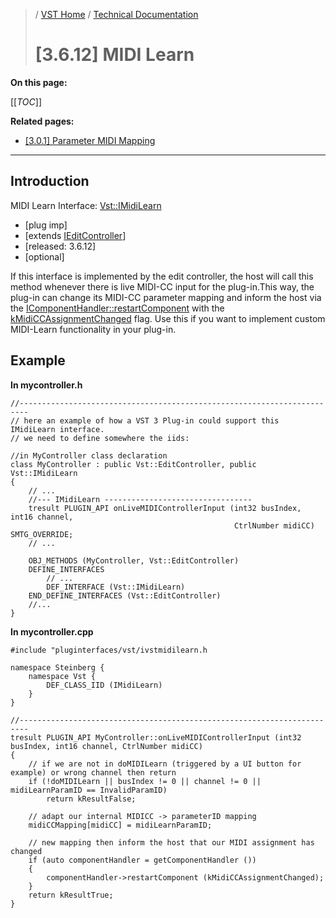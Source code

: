 >/ [VST Home](../../../index.md) / [Technical Documentation](../../Index.md)
>
># [3.6.12] MIDI Learn

**On this page:**

[[_TOC_]]

**Related pages:**

- [[3.0.1] Parameter MIDI Mapping](../../Change+History/3.0.1/IMidiMapping.md)

---

## Introduction

MIDI Learn Interface: [Vst::IMidiLearn](https://steinbergmedia.github.io/vst3_doc/vstinterfaces/classSteinberg_1_1Vst_1_1IMidiLearn.html)

- [plug imp]
- [extends [IEditController](https://steinbergmedia.github.io/vst3_doc/vstinterfaces/classSteinberg_1_1Vst_1_1IEditController.html)]
- [released: 3.6.12]
- [optional]

If this interface is implemented by the edit controller, the host will call this method whenever there is live MIDI-CC input for the plug-in.This way, the plug-in can change its MIDI-CC parameter mapping and inform the host via the [IComponentHandler::restartComponent](https://steinbergmedia.github.io/vst3_doc/vstinterfaces/classSteinberg_1_1Vst_1_1IComponentHandler.html#a1f283573728cf0807224c5ebdf3ec3a6) with the [kMidiCCAssignmentChanged](https://steinbergmedia.github.io/vst3_doc/vstinterfaces/namespaceSteinberg_1_1Vst.html#a17867782006f9fdb2b72c16b0420bed5ae2e3ed4527f88e577a2aeb595bd853fd) flag. Use this if you want to implement custom MIDI-Learn functionality in your plug-in.

## Example

**In mycontroller.h**

```
//------------------------------------------------------------------------
// here an example of how a VST 3 Plug-in could support this IMidiLearn interface.
// we need to define somewhere the iids:
  
//in MyController class declaration
class MyController : public Vst::EditController, public Vst::IMidiLearn
{
    // ...
    //--- IMidiLearn ---------------------------------
    tresult PLUGIN_API onLiveMIDIControllerInput (int32 busIndex, int16 channel,
                                                  CtrlNumber midiCC) SMTG_OVERRIDE;
    // ...
  
    OBJ_METHODS (MyController, Vst::EditController)
    DEFINE_INTERFACES
        // ...
        DEF_INTERFACE (Vst::IMidiLearn)
    END_DEFINE_INTERFACES (Vst::EditController)
    //...
}
```

**In mycontroller.cpp**

```
#include "pluginterfaces/vst/ivstmidilearn.h
 
namespace Steinberg {
    namespace Vst {
        DEF_CLASS_IID (IMidiLearn)
    }
}
  
//------------------------------------------------------------------------
tresult PLUGIN_API MyController::onLiveMIDIControllerInput (int32 busIndex, int16 channel, CtrlNumber midiCC)
{
    // if we are not in doMIDILearn (triggered by a UI button for example) or wrong channel then return
    if (!doMIDILearn || busIndex != 0 || channel != 0 || midiLearnParamID == InvalidParamID)
        return kResultFalse;
 
    // adapt our internal MIDICC -> parameterID mapping
    midiCCMapping[midiCC] = midiLearnParamID;
 
    // new mapping then inform the host that our MIDI assignment has changed
    if (auto componentHandler = getComponentHandler ())
    {
        componentHandler->restartComponent (kMidiCCAssignmentChanged);
    }
    return kResultTrue;
}
```